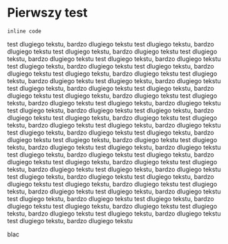 # Pierwszy test

`inline code`

test dlugiego tekstu, bardzo dlugiego tekstu test dlugiego tekstu, bardzo dlugiego tekstu test dlugiego tekstu, bardzo dlugiego tekstu test dlugiego tekstu, bardzo dlugiego tekstu test dlugiego tekstu, bardzo dlugiego tekstu test dlugiego tekstu, bardzo dlugiego tekstu test dlugiego tekstu, bardzo dlugiego tekstu test dlugiego tekstu, bardzo dlugiego tekstu test dlugiego tekstu, bardzo dlugiego tekstu test dlugiego tekstu, bardzo dlugiego tekstu test dlugiego tekstu, bardzo dlugiego tekstu test dlugiego tekstu, bardzo dlugiego tekstu test dlugiego tekstu, bardzo dlugiego tekstu test dlugiego tekstu, bardzo dlugiego tekstu test dlugiego tekstu, bardzo dlugiego tekstu test dlugiego tekstu, bardzo dlugiego tekstu test dlugiego tekstu, bardzo dlugiego tekstu test dlugiego tekstu, bardzo dlugiego tekstu test dlugiego tekstu, bardzo dlugiego tekstu test dlugiego tekstu, bardzo dlugiego tekstu test dlugiego tekstu, bardzo dlugiego tekstu test dlugiego tekstu, bardzo dlugiego tekstu test dlugiego tekstu, bardzo dlugiego tekstu test dlugiego tekstu, bardzo dlugiego tekstu test dlugiego tekstu, bardzo dlugiego tekstu test dlugiego tekstu, bardzo dlugiego tekstu test dlugiego tekstu, bardzo dlugiego tekstu test dlugiego tekstu, bardzo dlugiego tekstu test dlugiego tekstu, bardzo dlugiego tekstu test dlugiego tekstu, bardzo dlugiego tekstu test dlugiego tekstu, bardzo dlugiego tekstu test dlugiego tekstu, bardzo dlugiego tekstu test dlugiego tekstu, bardzo dlugiego tekstu test dlugiego tekstu, bardzo dlugiego tekstu test dlugiego tekstu, bardzo dlugiego tekstu test dlugiego tekstu, bardzo dlugiego tekstu test dlugiego tekstu, bardzo dlugiego tekstu test dlugiego tekstu, bardzo dlugiego tekstu test dlugiego tekstu, bardzo dlugiego tekstu test dlugiego tekstu, bardzo dlugiego tekstu test dlugiego tekstu, bardzo dlugiego tekstu 




blac
